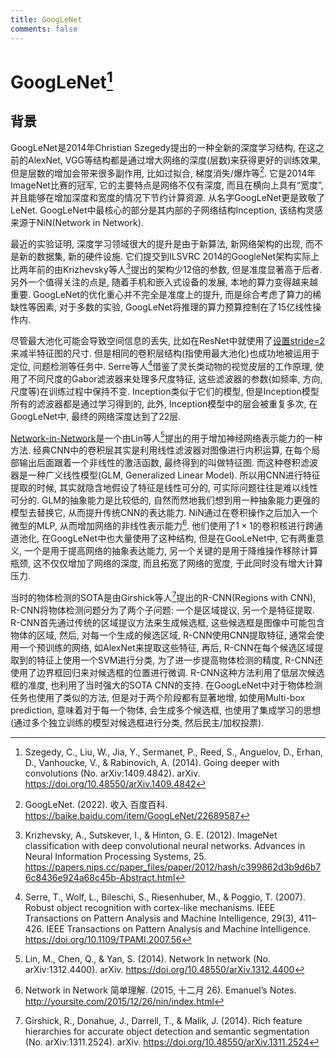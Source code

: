 ```yaml
---
title: GoogLeNet
comments: false
---
```


# GoogLeNet[^1]

## 背景

GoogLeNet是2014年Christian Szegedy提出的一种全新的深度学习结构, 在这之前的AlexNet, VGG等结构都是通过增大网络的深度(层数)来获得更好的训练效果, 但是层数的增加会带来很多副作用, 比如过拟合, 梯度消失/爆炸等[^2]. 它是2014年ImageNet比赛的冠军, 它的主要特点是网络不仅有深度, 而且在横向上具有“宽度”, 并且能够在增加深度和宽度的情况下节约计算资源. 从名字GoogLeNet更是致敬了LeNet. GoogLeNet中最核心的部分是其内部的子网络结构Inception, 该结构灵感来源于NiN(Network in Network).

最近的实验证明, 深度学习领域很大的提升是由于新算法, 新网络架构的出现, 而不是新的数据集, 新的硬件设施. 它们提交到ILSVRC 2014的GoogleNet架构实际上比两年前的由Krizhevsky等人[^6]提出的架构少12倍的参数, 但是准度显著高于后者. 另外一个值得关注的点是, 随着手机和嵌入式设备的发展, 本地的算力变得越来越重要. GoogLeNet的优化重心并不完全是准度上的提升, 而是综合考虑了算力的稀缺性等因素, 对于多数的实验, GoogLeNet将推理的算力预算控制在了15亿线性操作内.

尽管最大池化可能会导致空间信息的丢失, 比如在ResNet中就使用了[设置stride=2](/algorithm/neural-network/cnn/resnet/#plain-network)来减半特征图的尺寸. 但是相同的卷积层结构(指使用最大池化)也成功地被运用于定位, 问题检测等任务中. Serre等人[^5]借鉴了灵长类动物的视觉皮层的工作原理, 使用了不同尺度的Gabor滤波器来处理多尺度特征, 这些滤波器的参数(如频率, 方向, 尺度等)在训练过程中保持不变. Inception类似于它们的模型, 但是Inception模型所有的滤波器都是通过学习得到的, 此外, Inception模型中的层会被重复多次, 在GoogLeNet中, 最终的网络深度达到了22层.

[Network-in-Network](/algorithm/neural-network/cnn/nin)是一个由Lin等人[^4]提出的用于增加神经网络表示能力的一种方法. 经典CNN中的卷积层其实是利用线性滤波器对图像进行内积运算, 在每个局部输出后面跟着一个非线性的激活函数, 最终得到的叫做特征图. 而这种卷积滤波器是一种广义线性模型(GLM, Generalized Linear Model). 所以用CNN进行特征提取的时候, 其实就隐含地假设了特征是线性可分的, 可实际问题往往是难以线性可分的. GLM的抽象能力是比较低的, 自然而然地我们想到用一种抽象能力更强的模型去替换它, 从而提升传统CNN的表达能力. NiN通过在卷积操作之后加入一个微型的MLP, 从而增加网络的非线性表示能力[^3]. 他们使用了$1\times 1$的卷积核进行跨通道池化, 在GoogLeNet中也大量使用了这种结构, 但是在GooLeNet中, 它有两重意义, 一个是用于提高网络的抽象表达能力, 另一个关键的是用于降维操作移除计算瓶颈, 这不仅仅增加了网络的深度, 而且拓宽了网络的宽度, 于此同时没有增大计算压力.

当时的物体检测的SOTA是由Girshick等人[^7]提出的R-CNN(Regions with CNN), R-CNN将物体检测问题分为了两个子问题: 一个是区域提议, 另一个是特征提取. R-CNN首先通过传统的区域提议方法来生成候选框, 这些候选框是图像中可能包含物体的区域, 然后, 对每一个生成的候选区域, R-CNN使用CNN提取特征, 通常会使用一个预训练的网络, 如AlexNet来提取这些特征, 再后, R-CNN在每个候选区域提取到的特征上使用一个SVM进行分类, 为了进一步提高物体检测的精度, R-CNN还使用了边界框回归来对候选框的位置进行微调. R-CNN这种方法利用了低层次候选框的准度, 也利用了当时强大的SOTA CNN的支持. 在GoogLeNet中对于物体检测任务也使用了类似的方法, 但是对于两个阶段都有显著地增, 如使用Multi-box prediction, 意味着对于每一个物体, 会生成多个候选框, 也使用了集成学习的思想(通过多个独立训练的模型对候选框进行分类, 然后民主/加权投票).

[^1]: Szegedy, C., Liu, W., Jia, Y., Sermanet, P., Reed, S., Anguelov, D., Erhan, D., Vanhoucke, V., & Rabinovich, A. (2014). Going deeper with convolutions (No. arXiv:1409.4842). arXiv. https://doi.org/10.48550/arXiv.1409.4842
[^2]: GoogLeNet. (2022). 收入 百度百科. https://baike.baidu.com/item/GoogLeNet/22689587
[^3]: Network in Network 简单理解. (2015, 十二月 26). Emanuel’s Notes. http://yoursite.com/2015/12/26/nin/index.html
[^4]: Lin, M., Chen, Q., & Yan, S. (2014). Network In network (No. arXiv:1312.4400). arXiv. https://doi.org/10.48550/arXiv.1312.4400
[^5]: Serre, T., Wolf, L., Bileschi, S., Riesenhuber, M., & Poggio, T. (2007). Robust object recognition with cortex-like mechanisms. IEEE Transactions on Pattern Analysis and Machine Intelligence, 29(3), 411–426. IEEE Transactions on Pattern Analysis and Machine Intelligence. https://doi.org/10.1109/TPAMI.2007.56
[^6]: Krizhevsky, A., Sutskever, I., & Hinton, G. E. (2012). ImageNet classification with deep convolutional neural networks. Advances in Neural Information Processing Systems, 25. https://papers.nips.cc/paper_files/paper/2012/hash/c399862d3b9d6b76c8436e924a68c45b-Abstract.html
[^7]: Girshick, R., Donahue, J., Darrell, T., & Malik, J. (2014). Rich feature hierarchies for accurate object detection and semantic segmentation (No. arXiv:1311.2524). arXiv. https://doi.org/10.48550/arXiv.1311.2524
